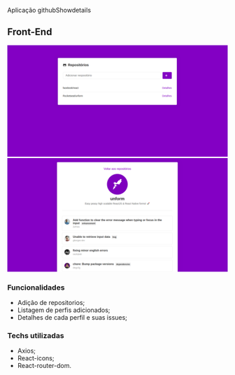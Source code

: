  Aplicação githubShowdetails


## Front-End

![](https://github.com/Deivid1071/GitHubShowdetails/blob/master/TelasAplicacao/teladepesquisa.png?raw=true)
![](https://github.com/Deivid1071/GitHubShowdetails/blob/master/TelasAplicacao/teladedetalhes.png?raw=true)

### Funcionalidades
* Adição de repositorios;
* Listagem de perfis adicionados;
* Detalhes de cada perfil e suas issues;

### Techs utilizadas

* Axios;
* React-icons;
* React-router-dom.
